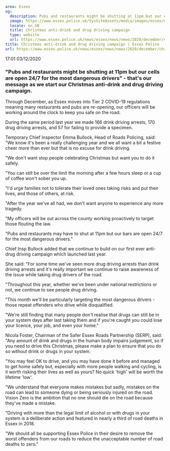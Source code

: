 ```yaml
area: Essex
og:
  description: Pubs and restaurants might be shutting at 11pm but our cells are open 24/7 for the most dangerous drivers
  image: https://www.essex.police.uk/SysSiteAssets/media/images/essex/news/library-images/600/ep-logo-600px.jpg?crop=(0,27,600,343)&amp;w=600&amp;h=300&amp;scale=both
  locale: en_GB
  title: Christmas anti-drink and drug driving campaign
  type: website
  url: https://www.essex.police.uk/news/essex/news/news/2020/december/christmas-anti-drink-and-drug-driving-campaign/
title: Christmas anti-drink and drug driving campaign | Essex Police
url: https://www.essex.police.uk/news/essex/news/news/2020/december/christmas-anti-drink-and-drug-driving-campaign/
```

17:01 03/12/2020

### "Pubs and restaurants might be shutting at 11pm but our cells are open 24/7 for the most dangerous drivers" - that's our message as we start our Christmas anti-drink and drug driving campaign.

Through December, as Essex moves into Tier 2 COVID-19 regulations meaning many restaurants and pubs are re-opening, our officers will be working around the clock to keep you safe on the road.

During the same period last year we made 166 drink driving arrests, 170 drug driving arrests, and 57 for failing to provide a specimen.

Temporary Chief Inspector Emma Bullock, Head of Roads Policing, said: "We know it's been a really challenging year and we all want a bit a festive cheer more than ever but that is no excuse for drink driving.

"We don't want stop people celebrating Christmas but want you to do it safely.

"You can still be over the limit the morning after a few hours sleep or a cup of coffee won't sober you up.

"I'd urge families not to tolerate their loved ones taking risks and put their lives, and those of others, at risk.

"After the year we've all had, we don't want anyone to experience any more tragedy.

"My officers will be out across the county working proactively to target those flouting the law.

"Pubs and restaurants may have to shut at 11pm but our bars are open 24/7 for the most dangerous drivers."

Chief Insp Bullock added that we continue to build on our first ever anti-drug driving campaign which launched last year.

She said: "For some time we've seen more drug driving arrests than drink driving arrests and it's really important we continue to raise awareness of the issue while taking drug drivers of the road.

"Throughout this year, whether we've been under national restrictions or not, we continue to see people drug driving.

"This month we'll be particularly targeting the most dangerous drivers - those repeat offenders who drive while disqualified.

"We're still finding that many people don't realise that drugs can still be in your system days after last taking them and if you're caught you could lose your licence, your job, and even your home."

Nicola Foster, Chairman of the Safer Essex Roads Partnership (SERP), said: "Any amount of drink and drugs in the human body impairs judgement, so if you need to drive this Christmas, please make a plan to ensure that you do so without drink or drugs in your system.

"You may feel OK to drive, and you may have done it before and managed to get home safely but, especially with more people walking and cycling, is it worth risking their lives as well as yours? No quick 'high' will be worth the lifetime 'low'.

"We understand that everyone makes mistakes but sadly, mistakes on the road can lead to someone dying or being seriously injured on the road. Vision Zero is the ambition that no one should die on the road because they've made a mistake.

"Driving with more than the legal limit of alcohol or with drugs in your system is a deliberate action and featured in nearly a third of road deaths in Essex in 2018.

"We should all be supporting Essex Police in their desire to remove the worst offenders from our roads to reduce the unacceptable number of road deaths to zero."
